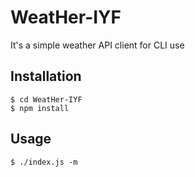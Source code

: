 # WeatHer-IYF

It's a simple weather API client for CLI use

## Installation

```
$ cd WeatHer-IYF
$ npm install
```

## Usage

```
$ ./index.js -m
```
